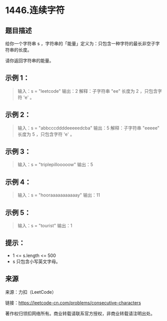 # 1446.连续字符

## 题目描述
给你一个字符串 s ，字符串的「能量」定义为：只包含一种字符的最长非空子字符串的长度。

请你返回字符串的能量。

 

## 示例 1：

> 输入：s = "leetcode"
> 输出：2
> 解释：子字符串 "ee" 长度为 2 ，只包含字符 'e' 。

## 示例 2：

> 输入：s = "abbcccddddeeeeedcba"
> 输出：5
> 解释：子字符串 "eeeee" 长度为 5 ，只包含字符 'e' 。

## 示例 3：

> 输入：s = "triplepillooooow"
> 输出：5

## 示例 4：

> 输入：s = "hooraaaaaaaaaaay"
> 输出：11

## 示例 5：

> 输入：s = "tourist"
> 输出：1

 

## 提示：
- 1 <= s.length <= 500
- s 只包含小写英文字母。

## 来源
来源：力扣（LeetCode）

链接：https://leetcode-cn.com/problems/consecutive-characters

著作权归领扣网络所有。商业转载请联系官方授权，非商业转载请注明出处。